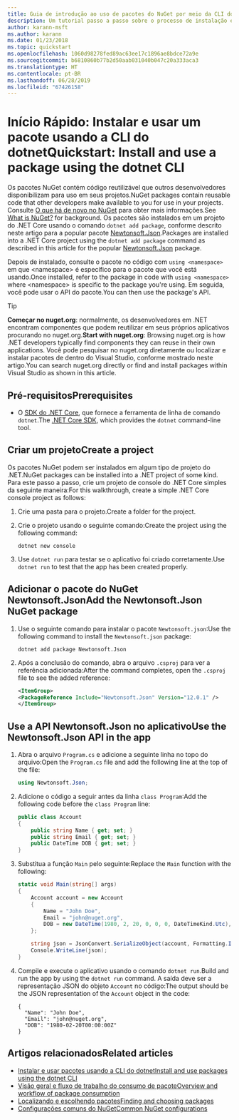 ```yaml
---
title: Guia de introdução ao uso de pacotes do NuGet por meio da CLI do dotnet
description: Um tutorial passo a passo sobre o processo de instalação e uso de um pacote NuGet em um projeto .NET Core.
author: karann-msft
ms.author: karann
ms.date: 01/23/2018
ms.topic: quickstart
ms.openlocfilehash: 1060d98278fed89ac63ee17c1896ae8bdce72a9e
ms.sourcegitcommit: b6810860b77b2d50aab031040b047c20a333aca3
ms.translationtype: HT
ms.contentlocale: pt-BR
ms.lasthandoff: 06/28/2019
ms.locfileid: "67426158"
---
```

# <a name="quickstart-install-and-use-a-package-using-the-dotnet-cli"></a><span data-ttu-id="e23b4-103">Início Rápido: Instalar e usar um pacote usando a CLI do dotnet</span><span class="sxs-lookup"><span data-stu-id="e23b4-103">Quickstart: Install and use a package using the dotnet CLI</span></span>

<span data-ttu-id="e23b4-104">Os pacotes NuGet contém código reutilizável que outros desenvolvedores disponibilizam para uso em seus projetos.</span><span class="sxs-lookup"><span data-stu-id="e23b4-104">NuGet packages contain reusable code that other developers make available to you for use in your projects.</span></span> <span data-ttu-id="e23b4-105">Consulte [O que há de novo no NuGet](../What-is-NuGet.md) para obter mais informações.</span><span class="sxs-lookup"><span data-stu-id="e23b4-105">See [What is NuGet?](../What-is-NuGet.md) for background.</span></span> <span data-ttu-id="e23b4-106">Os pacotes são instalados em um projeto do .NET Core usando o comando `dotnet add package`, conforme descrito neste artigo para a popular pacote [Newtonsoft.Json](https://www.nuget.org/packages/Newtonsoft.Json/).</span><span class="sxs-lookup"><span data-stu-id="e23b4-106">Packages are installed into a .NET Core project using the `dotnet add package` command as described in this article for the popular [Newtonsoft.Json](https://www.nuget.org/packages/Newtonsoft.Json/) package.</span></span>

<span data-ttu-id="e23b4-107">Depois de instalado, consulte o pacote no código com `using <namespace>` em que \<namespace\> é específico para o pacote que você está usando.</span><span class="sxs-lookup"><span data-stu-id="e23b4-107">Once installed, refer to the package in code with `using <namespace>` where \<namespace\> is specific to the package you're using.</span></span> <span data-ttu-id="e23b4-108">Em seguida, você pode usar o API do pacote.</span><span class="sxs-lookup"><span data-stu-id="e23b4-108">You can then use the package's API.</span></span>

> [!Tip]
> <span data-ttu-id="e23b4-109">**Começar no nuget.org**: normalmente, os desenvolvedores em .NET encontram componentes que podem reutilizar em seus próprios aplicativos procurando no nuget.org.</span><span class="sxs-lookup"><span data-stu-id="e23b4-109">**Start with nuget.org**: Browsing nuget.org is how .NET developers typically find components they can reuse in their own applications.</span></span> <span data-ttu-id="e23b4-110">Você pode pesquisar no nuget.org diretamente ou localizar e instalar pacotes de dentro do Visual Studio, conforme mostrado neste artigo.</span><span class="sxs-lookup"><span data-stu-id="e23b4-110">You can search nuget.org directly or find and install packages within Visual Studio as shown in this article.</span></span>

## <a name="prerequisites"></a><span data-ttu-id="e23b4-111">Pré-requisitos</span><span class="sxs-lookup"><span data-stu-id="e23b4-111">Prerequisites</span></span>

- <span data-ttu-id="e23b4-112">O [SDK do .NET Core](https://www.microsoft.com/net/download/), que fornece a ferramenta de linha de comando `dotnet`.</span><span class="sxs-lookup"><span data-stu-id="e23b4-112">The [.NET Core SDK](https://www.microsoft.com/net/download/), which provides the `dotnet` command-line tool.</span></span>

## <a name="create-a-project"></a><span data-ttu-id="e23b4-113">Criar um projeto</span><span class="sxs-lookup"><span data-stu-id="e23b4-113">Create a project</span></span>

<span data-ttu-id="e23b4-114">Os pacotes NuGet podem ser instalados em algum tipo de projeto do .NET.</span><span class="sxs-lookup"><span data-stu-id="e23b4-114">NuGet packages can be installed into a .NET project of some kind.</span></span> <span data-ttu-id="e23b4-115">Para este passo a passo, crie um projeto de console do .NET Core simples da seguinte maneira:</span><span class="sxs-lookup"><span data-stu-id="e23b4-115">For this walkthrough, create a simple .NET Core console project as follows:</span></span>

1. <span data-ttu-id="e23b4-116">Crie uma pasta para o projeto.</span><span class="sxs-lookup"><span data-stu-id="e23b4-116">Create a folder for the project.</span></span>

1. <span data-ttu-id="e23b4-117">Crie o projeto usando o seguinte comando:</span><span class="sxs-lookup"><span data-stu-id="e23b4-117">Create the project using the following command:</span></span>

    ```cli
    dotnet new console
    ```

1. <span data-ttu-id="e23b4-118">Use `dotnet run` para testar se o aplicativo foi criado corretamente.</span><span class="sxs-lookup"><span data-stu-id="e23b4-118">Use `dotnet run` to test that the app has been created properly.</span></span>

## <a name="add-the-newtonsoftjson-nuget-package"></a><span data-ttu-id="e23b4-119">Adicionar o pacote do NuGet Newtonsoft.Json</span><span class="sxs-lookup"><span data-stu-id="e23b4-119">Add the Newtonsoft.Json NuGet package</span></span>

1. <span data-ttu-id="e23b4-120">Use o seguinte comando para instalar o pacote `Newtonsoft.json`:</span><span class="sxs-lookup"><span data-stu-id="e23b4-120">Use the following command to install the `Newtonsoft.json` package:</span></span>

    ```cli
    dotnet add package Newtonsoft.Json
    ```

2. <span data-ttu-id="e23b4-121">Após a conclusão do comando, abra o arquivo `.csproj` para ver a referência adicionada:</span><span class="sxs-lookup"><span data-stu-id="e23b4-121">After the command completes, open the `.csproj` file to see the added reference:</span></span>

    ```xml
   <ItemGroup>
    <PackageReference Include="Newtonsoft.Json" Version="12.0.1" />
   </ItemGroup>
    ```

## <a name="use-the-newtonsoftjson-api-in-the-app"></a><span data-ttu-id="e23b4-122">Use a API Newtonsoft.Json no aplicativo</span><span class="sxs-lookup"><span data-stu-id="e23b4-122">Use the Newtonsoft.Json API in the app</span></span>

1. <span data-ttu-id="e23b4-123">Abra o arquivo `Program.cs` e adicione a seguinte linha no topo do arquivo:</span><span class="sxs-lookup"><span data-stu-id="e23b4-123">Open the `Program.cs` file and add the following line at the top of the file:</span></span>

    ```cs
    using Newtonsoft.Json;
    ```

1. <span data-ttu-id="e23b4-124">Adicione o código a seguir antes da linha `class Program`:</span><span class="sxs-lookup"><span data-stu-id="e23b4-124">Add the following code before the `class Program` line:</span></span>

    ```cs
    public class Account
    {
        public string Name { get; set; }
        public string Email { get; set; }
        public DateTime DOB { get; set; }
    }
    ```

1. <span data-ttu-id="e23b4-125">Substitua a função `Main` pelo seguinte:</span><span class="sxs-lookup"><span data-stu-id="e23b4-125">Replace the `Main` function with the following:</span></span>

    ```cs
    static void Main(string[] args)
    {
        Account account = new Account
        {
            Name = "John Doe",
            Email = "john@nuget.org",
            DOB = new DateTime(1980, 2, 20, 0, 0, 0, DateTimeKind.Utc),
        };

        string json = JsonConvert.SerializeObject(account, Formatting.Indented);
        Console.WriteLine(json);
    }
    ```

1. <span data-ttu-id="e23b4-126">Compile e execute o aplicativo usando o comando `dotnet run`.</span><span class="sxs-lookup"><span data-stu-id="e23b4-126">Build and run the app by using the `dotnet run` command.</span></span> <span data-ttu-id="e23b4-127">A saída deve ser a representação JSON do objeto `Account` no código:</span><span class="sxs-lookup"><span data-stu-id="e23b4-127">The output should be the JSON representation of the `Account` object in the code:</span></span>

    ```output
    {
      "Name": "John Doe",
      "Email": "john@nuget.org",
      "DOB": "1980-02-20T00:00:00Z"
    }
    ```

## <a name="related-articles"></a><span data-ttu-id="e23b4-128">Artigos relacionados</span><span class="sxs-lookup"><span data-stu-id="e23b4-128">Related articles</span></span>

- [<span data-ttu-id="e23b4-129">Instalar e usar pacotes usando a CLI do dotnet</span><span class="sxs-lookup"><span data-stu-id="e23b4-129">Install and use packages using the dotnet CLI</span></span>](../consume-packages/install-use-packages-dotnet-cli.md)
- [<span data-ttu-id="e23b4-130">Visão geral e fluxo de trabalho do consumo de pacote</span><span class="sxs-lookup"><span data-stu-id="e23b4-130">Overview and workflow of package consumption</span></span>](../consume-packages/overview-and-workflow.md)
- [<span data-ttu-id="e23b4-131">Localizando e escolhendo pacotes</span><span class="sxs-lookup"><span data-stu-id="e23b4-131">Finding and choosing packages</span></span>](../consume-packages/finding-and-choosing-packages.md)
- [<span data-ttu-id="e23b4-132">Configurações comuns do NuGet</span><span class="sxs-lookup"><span data-stu-id="e23b4-132">Common NuGet configurations</span></span>](../consume-packages/configuring-nuget-behavior.md)
